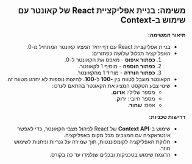 <div dir="rtl">

## **משימה: בניית אפליקציית React של קאונטר עם שימוש ב-Context**

**תיאור המשימה:**

- בניית אפליקציית React עם דף יחיד המציג קאונטר המתחיל מ-0.
- האפליקציה תכלול שלושה כפתורים:
  1. **כפתור איפוס** - מאפס את הקאונטר ל-0.
  2. **כפתור הוספה** - מוסיף 1 לקאונטר.
  3. **כפתור הורדה** - מוריד 1 מהקאונטר.
- הקאונטר מוגבל לטווח בין **-100** ל-**100**. לחיצות נוספות לא יחרגו מטווח זה.
- שינוי צבע הטקסט המציג את הקאונטר בהתאם לערכו:
  - מספר שלילי: **אדום**.
  - מספר חיובי: **ירוק**.
  - אפס: **שחור**.

**דרישות טכניות:**

- שימוש ב-**Context API** של React לניהול מצבי הקאונטר, כדי לאפשר אינטראקציה עם המצבים מכל מקום באפליקציה.
- חלוקת האפליקציה לקומפוננטות, תוך שמירה על גנריות וניתנות לשימוש חוזר.
- הדגמת שימוש בטכניקות ובכלים שנלמדו עד כה בקורס.


</div>